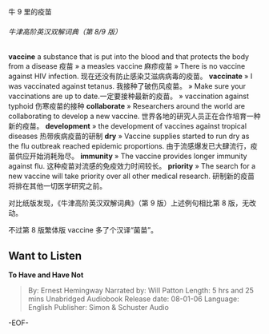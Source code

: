 牛 9 里的疫苗

###### 牛津高阶英汉双解词典（第 8/9 版）
**vaccine**
a substance that is put into the blood and that protects the body from a disease 疫苗
» a measles vaccine 麻疹疫苗
» There is no vaccine against HIV infection. 现在还没有防止感染艾滋病病毒的疫苗。
**vaccinate**
» I was vaccinated against tetanus. 我接种了破伤风疫苗。
» Make sure your vaccinations are up to date.一定要接种最新的疫苗。
» vaccination against typhoid 伤寒疫苗的接种
**collaborate**
» Researchers around the world are collaborating to develop a new vaccine. 世界各地的研究人员正在合作培育一种新的疫苗。
**development**
» the development of vaccines against tropical diseases 热带疾病疫苗的研制
**dry**
» Vaccine supplies started to run dry as the flu outbreak reached epidemic proportions. 由于流感爆发已大肆流行，疫苗供应开始消耗殆尽。
**immunity**
» The vaccine provides longer immunity against flu. 这种疫苗对流感的免疫效力时间较长。
**priority**
» The search for a new vaccine will take priority over all other medical research. 研制新的疫苗将排在其他一切医学研究之前。

对比纸版发现，《牛津高阶英汉双解词典》（第 9 版）上述例句相比第 8 版，无改动。

不过第 8 版繁体版 vaccine 多了个汉译“菌苗”。

## Want to Listen
**To Have and Have Not**
>By: Ernest Hemingway
Narrated by: Will Patton
Length: 5 hrs and 25 mins
Unabridged Audiobook
Release date: 08-01-06
Language: English
Publisher: Simon & Schuster Audio

-EOF-
